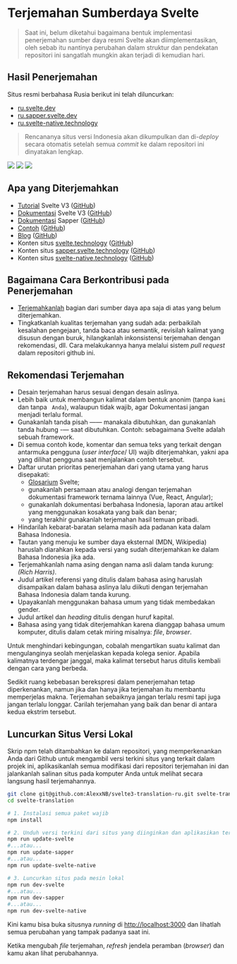 # Terjemahan Sumberdaya Svelte

> Saat ini, belum diketahui bagaimana bentuk implementasi penerjemahan sumber daya resmi Svelte akan diimplementasikan, oleh sebab itu nantinya perubahan dalam struktur dan pendekatan repositori ini sangatlah mungkin akan terjadi di kemudian hari.
 

## Hasil Penerjemahan
Situs resmi berbahasa Rusia berikut ini telah diluncurkan:
- [ru.svelte.dev](https://ru.svelte.dev)
- [ru.sapper.svelte.dev](https://ru.sapper.svelte.dev)
- [ru.svelte-native.technology](https://ru.svelte-native.technology)

> Rencananya situs versi Indonesia akan dikumpulkan dan di-_deploy_ secara otomatis setelah semua _commit_ ke dalam repositori ini dinyatakan lengkap.

![](https://github.com/svelteid/svelte3-translation-id/workflows/Deploy%20id.svelte.dev%20site/badge.svg)
![](https://github.com/svelteid/svelte3-translation-id/workflows/Deploy%20id.sapper.svelte.dev%20site/badge.svg)
![](https://github.com/svelteid/svelte3-translation-id/workflows/Deploy%20id.svelte-native.dev%20site/badge.svg)

## Apa yang Diterjemahkan
* [Tutorial](https://svelte.dev/tutorial) Svelte V3 ([GitHub](https://github.com/sveltejs/svelte/tree/master/site/content/tutorial))
* [Dokumentasi](https://svelte.dev/docs) Svelte V3 ([GitHub](https://github.com/sveltejs/svelte/tree/api-reference/site/content/docs))
* [Dokumentasi](https://sapper.svelte.technology/guide) Sapper ([GitHub](https://github.com/sveltejs/sapper.svelte.technology/tree/master/content/guide))
* [Contoh](https://svelte.dev/repl) ([GitHub](https://github.com/sveltejs/svelte/tree/master/site/content/examples))
* [Blog](https://svelte.dev/blog) ([GitHub](https://github.com/sveltejs/svelte/tree/master/site/content/blog))
* Konten situs [svelte.technology](https://svelte.dev) ([GitHub](https://github.com/sveltejs/svelte/tree/master/site/src))
* Konten situs [sapper.svelte.technology](https://sapper.svelte.technology) ([GitHub](https://github.com/sveltejs/sapper.svelte.technology/tree/master/src))
* Konten situs [svelte-native.technology](https://svelte-native.technology) ([GitHub](https://github.com/halfnelson/svelte-native/tree/master/docs_src/content))


## Bagaimana Cara Berkontribusi pada Penerjemahan
* [Terjemahkanlah](https://github.com/svelteid/svelte3-translation-id/issues) bagian dari sumber daya apa saja di atas yang belum diterjemahkan.
* Tingkatkanlah kualitas terjemahan yang sudah ada: perbaikilah kesalahan pengejaan, tanda baca atau semantik, revisilah kalimat yang disusun dengan buruk, hilangkanlah inkonsistensi terjemahan dengan rekomendasi, dll. Cara melakukannya hanya melalui sistem _pull request_ dalam repositori github ini.

## Rekomendasi Terjemahan

* Desain terjemahan harus sesuai dengan desain aslinya. 
* Lebih baik untuk membangun kalimat dalam bentuk anonim (tanpa `kami` dan tanpa ` Anda`), walaupun tidak wajib, agar Dokumentasi jangan menjadi terlalu formal.
* Gunakanlah tanda pisah —— manakala dibutuhkan, dan gunakanlah tanda hubung -— saat dibutuhkan. Contoh: sebagaimana Svelte adalah sebuah framework.
* Di semua contoh kode, komentar dan semua teks yang terkait dengan antarmuka pengguna (_user interface_/ UI) wajib diterjemahkan, yakni apa yang dilihat pengguna saat menjalankan contoh tersebut.
* Daftar urutan prioritas penerjemahan dari yang utama yang harus disepakati:
  * [Glosarium](DICTIONARY.md) Svelte;
  * gunakanlah persamaan atau analogi dengan terjemahan dokumentasi framework ternama lainnya (Vue, React, Angular);
  * gunakanlah dokumentasi berbahasa Indonesia, laporan atau artikel yang menggunakan kosakata yang baik dan benar;
  * yang terakhir gunakanlah terjemahan hasil temuan pribadi.
* Hindarilah kebarat-baratan selama masih ada padanan kata dalam Bahasa Indonesia.
* Tautan yang menuju ke sumber daya eksternal (MDN, Wikipedia) haruslah diarahkan kepada versi yang sudah diterjemahkan ke dalam Bahasa Indonesia jika ada.
*  Terjemahkanlah nama asing dengan nama asli dalam tanda kurung: *(Rich Harris)*.
* Judul artikel referensi yang ditulis dalam bahasa asing haruslah disampaikan dalam bahasa aslinya lalu diikuti dengan terjemahan Bahasa Indonesia dalam tanda kurung.
* Upayakanlah menggunakan bahasa umum yang tidak membedakan gender.
* Judul artikel dan _heading_ ditulis dengan huruf kapital.
* Bahasa asing yang tidak diterjemahkan karena dianggap bahasa umum komputer, ditulis dalam cetak miring misalnya: _file_, _browser_.

Untuk menghindari kebingungan, cobalah mengartikan suatu kalimat dan mengulanginya seolah menjelaskan kepada kolega senior. Apabila kalimatnya terdengar janggal, maka kalimat tersebut harus ditulis kembali dengan cara yang berbeda.

Sedikit ruang kebebasan berekspresi dalam penerjemahan tetap diperkenankan, namun jika dan hanya jika terjemahan itu membantu memperjelas makna. Terjemahan sebaiknya jangan terlalu resmi tapi juga jangan terlalu longgar. Carilah terjemahan yang baik dan benar di antara kedua ekstrim tersebut.

## Luncurkan Situs Versi Lokal

Skrip npm telah ditambahkan ke dalam repositori, yang memperkenankan Anda dari Github untuk mengambil versi terkini situs yang terkait dalam projek ini, aplikasikanlah semua modifikasi dari repositori terjemahan ini dan jalankanlah salinan situs pada komputer Anda untuk melihat secara langsung hasil terjemahannya.


```bash
git clone git@github.com:AlexxNB/svelte3-translation-ru.git svelte-translation
cd svelte-translation

# 1. Instalasi semua paket wajib
npm install

# 2. Unduh versi terkini dari situs yang diinginkan dan aplikasikan terjemahan pada situs itu
npm run update-svelte 
#...atau...
npm run update-sapper 
#...atau...
npm run update-svelte-native 

# 3. Luncurkan situs pada mesin lokal
npm run dev-svelte
#...atau...
npm run dev-sapper
#...atau...
npm run dev-svelte-native
```

Kini kamu bisa buka situsnya _running_ di [http://localhost:3000]() dan lihatlah semua perubahan yang tampak padanya saat ini.

Ketika mengubah _file_ terjemahan, _refresh_ jendela peramban (_browser_) dan kamu akan lihat perubahannya.